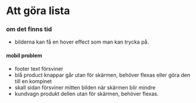# Att göra lista 

### om det finns tid
* bilderna kan få en hover effect som man kan trycka på. 
#### mobil problem 
* footer text försviner
* blå product knappar går utan för skärmen, behöver flexas eller göra den till en kompinet
*  skall sidan försviner mitten bilden när skärmen blir mindre 
* kundvagn produkt dellen utan för skärmen, behöver flexas.
